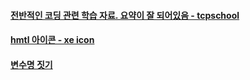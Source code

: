 ####  [전반적인 코딩 관련 학습 자료. 요약이 잘 되어있음 - tcpschool ](http://tcpschool.com/)

#### [hmtl 아이콘 - xe icon](https://xpressengine.github.io/XEIcon/library-2.3.3.html)
#### [변수명 짓기](https://www.curioustore.com/)